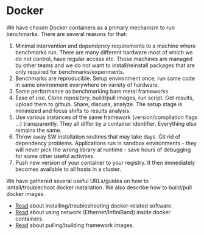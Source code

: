 # __Docker__

We have chosen Docker containers as a primary mechanism to run benchmarks. There are several reasons for that:

1. Minimal intervention and dependency requirements to a machine where benchmarks run. There are many different hardware most of which we do not control, have regular access etc. Those machines are managed by other teams and we do not want to install/reinstall packages that are only required for benchmarks/experiments.
2. Benchmarks are reproducible. Setup environment once, run same code in same environment everywhere on variety of hardware.
3. Same performance as benchmarking bare metal frameworks.
4. Ease of use. Clone repository, build/pull images, run script. Get results, upload them to github. Share, discuss, analyze. The setup stage is minimized and focus shifts to results analysis.
5. Use various instances of the same framework (version/compilation flags ...) transparently. They all differ by a container identifier. Everything else remains the same.  
6. Throw away SW installation routines that may take days. Git rid of dependency problems. Applications run in sandbox environments - they will never pick the wrong library at runtime - save hours of debugging for some other useful activities.
7. Push new version of your container to your registry. It then immediately becomes available to all hosts in a cluster.

We have gathered several useful URLs/guides on how to isntall/troublechoot docker installation. We also describe how to build/pull docker images.
* [Read](/docker/install_docker.md?id=installing-docker) about installing/troubleshooting docker-related software.
* [Read](/docker/docker_network.md?id=docker-networking) about using network (Ethernet/InfiniBand) inside docker containers.
* [Read](/docker/pull_build_images.md?id=buildpull-docker-images) about pulling/building framework images.
